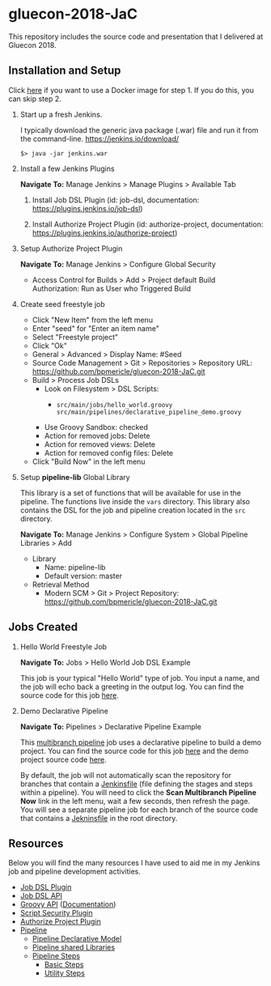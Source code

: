 # gluecon-2018-JaC
This repository includes the source code and presentation that I delivered at Gluecon 2018.

## Installation and Setup
Click [here](docker-setup.md) if you want to use a Docker image for step 1. If you do this, you can skip step 2.

1. Start up a fresh Jenkins.

    I typically download the generic java package (.war) file and run it from the command-line. https://jenkins.io/download/

    ```
    $> java -jar jenkins.war
    ```

2. Install a few Jenkins Plugins

    **Navigate To:** Manage Jenkins > Manage Plugins > Available Tab

    1. Install Job DSL Plugin (id: job-dsl, documentation: https://plugins.jenkins.io/job-dsl)

    2. Install Authorize Project Plugin (id: authorize-project, documentation: https://plugins.jenkins.io/authorize-project)

3. Setup Authorize Project Plugin

    **Navigate To:** Manage Jenkins > Configure Global Security

    - Access Control for Builds > Add > Project default Build Authorization: Run as User who Triggered Build

4. Create seed freestyle job

    - Click "New Item" from the left menu
    - Enter "seed" for "Enter an item name"
    - Select "Freestyle project"
    - Click "Ok"
    - General > Advanced > Display Name: #Seed
    - Source Code Management > Git > Repositories > Repository URL: https://github.com/bpmericle/gluecon-2018-JaC.git
    - Build > Process Job DSLs
        - Look on Filesystem > DSL Scripts:
          - ```
            src/main/jobs/hello_world.groovy
            src/main/pipelines/declarative_pipeline_demo.groovy
            ```
        - Use Groovy Sandbox: checked
        - Action for removed jobs: Delete
        - Action for removed views: Delete
        - Action for removed config files: Delete
    - Click "Build Now" in the left menu

5. Setup **pipeline-lib** Global Library

    This library is a set of functions that will be available for use in the pipeline. The functions live inside the `vars` directory. This library also contains the DSL for the job and pipeline creation located in the `src` directory.

    **Navigate To:** Manage Jenkins > Configure System > Global Pipeline Libraries > Add

    - Library
        - Name: pipeline-lib
        - Default version: master
    - Retrieval Method
        - Modern SCM > Git > Project Repository: https://github.com/bpmericle/gluecon-2018-JaC.git

## Jobs Created
1. Hello World Freestyle Job

    **Navigate To:** Jobs > Hello World Job DSL Example

    This job is your typical "Hello World" type of job. You input a name, and the job will echo back a greeting in the output log. You can find the source code for this job [here](src/main/jobs/hello_world.groovy).

2. Demo Declarative Pipeline

    **Navigate To:** Pipelines > Declarative Pipeline Example

    This [multibranch pipeline](https://plugins.jenkins.io/workflow-multibranch) job uses a declarative pipeline to build a demo project. You can find the source code for this job [here](src/main/pipelines/declarative_pipeline_demo.groovy) and the demo project source code [here](https://github.com/bpmericle/gluecon-2018-demo-app).

    By default, the job will not automatically scan the repository for branches that contain a [Jenkinsfile](https://jenkins.io/doc/book/pipeline/jenkinsfile/) (file defining the stages and steps within a pipeline). You will need to click the **Scan Multibranch Pipeline Now** link in the left menu, wait a few seconds, then refresh the page. You will see a separate pipeline job for each branch of the source code that contains a [Jekninsfile](https://github.com/bpmericle/gluecon-2018-demo-app/blob/master/Jenkinsfile) in the root directory.

## Resources
Below you will find the many resources I have used to aid me in my Jenkins job and pipeline development activities.

- [Job DSL Plugin](https://github.com/jenkinsci/job-dsl-plugin/wiki)
- [Job DSL API](https://jenkinsci.github.io/job-dsl-plugin/)
- [Groovy API](http://groovy-lang.org/gdk.html) ([Documentation](http://groovy-lang.org/documentation.html))
- [Script Security Plugin](https://wiki.jenkins.io/display/JENKINS/Script+Security+Plugin)
- [Authorize Project Plugin](https://wiki.jenkins.io/display/JENKINS/Authorize+Project+plugin)
- [Pipeline](https://jenkins.io/doc/book/pipeline/)
    - [Pipeline Declarative Model](https://github.com/jenkinsci/pipeline-model-definition-plugin/wiki/getting-started)
    - [Pipeline shared Libraries](https://jenkins.io/doc/book/pipeline/shared-libraries/)
    - [Pipeline Steps](https://jenkins.io/doc/pipeline/steps/)
        - [Basic Steps](https://jenkins.io/doc/pipeline/steps/workflow-basic-steps/)
        - [Utility Steps](https://jenkins.io/doc/pipeline/steps/pipeline-utility-steps/)
